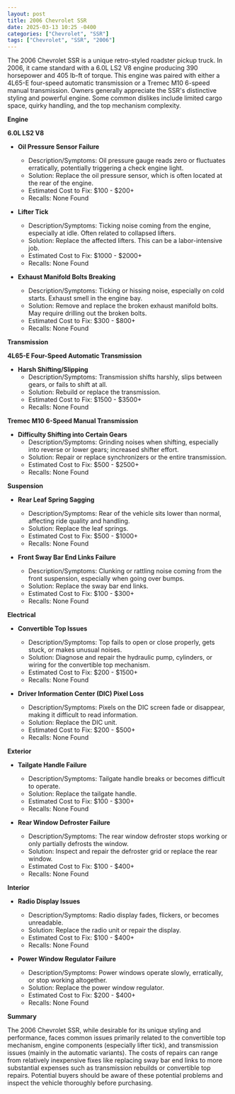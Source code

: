 ```yaml
---
layout: post
title: 2006 Chevrolet SSR
date: 2025-03-13 10:25 -0400
categories: ["Chevrolet", "SSR"]
tags: ["Chevrolet", "SSR", "2006"]
---
```

The 2006 Chevrolet SSR is a unique retro-styled roadster pickup truck. In 2006, it came standard with a 6.0L LS2 V8 engine producing 390 horsepower and 405 lb-ft of torque. This engine was paired with either a 4L65-E four-speed automatic transmission or a Tremec M10 6-speed manual transmission. Owners generally appreciate the SSR's distinctive styling and powerful engine. Some common dislikes include limited cargo space, quirky handling, and the top mechanism complexity.

**Engine**

**6.0L LS2 V8**

*   **Oil Pressure Sensor Failure**
    *   Description/Symptoms: Oil pressure gauge reads zero or fluctuates erratically, potentially triggering a check engine light.
    *   Solution: Replace the oil pressure sensor, which is often located at the rear of the engine.
    *   Estimated Cost to Fix: $100 - $200+
    *   Recalls: None Found

*   **Lifter Tick**
    *   Description/Symptoms: Ticking noise coming from the engine, especially at idle. Often related to collapsed lifters.
    *   Solution: Replace the affected lifters. This can be a labor-intensive job.
    *   Estimated Cost to Fix: $1000 - $2000+
    *   Recalls: None Found

*   **Exhaust Manifold Bolts Breaking**
    *   Description/Symptoms: Ticking or hissing noise, especially on cold starts. Exhaust smell in the engine bay.
    *   Solution: Remove and replace the broken exhaust manifold bolts. May require drilling out the broken bolts.
    *   Estimated Cost to Fix: $300 - $800+
    *   Recalls: None Found

**Transmission**

**4L65-E Four-Speed Automatic Transmission**

*   **Harsh Shifting/Slipping**
    *   Description/Symptoms: Transmission shifts harshly, slips between gears, or fails to shift at all.
    *   Solution: Rebuild or replace the transmission.
    *   Estimated Cost to Fix: $1500 - $3500+
    *   Recalls: None Found

**Tremec M10 6-Speed Manual Transmission**

*   **Difficulty Shifting into Certain Gears**
    * Description/Symptoms: Grinding noises when shifting, especially into reverse or lower gears; increased shifter effort.
    * Solution: Repair or replace synchronizers or the entire transmission.
    * Estimated Cost to Fix: $500 - $2500+
    * Recalls: None Found

**Suspension**

*   **Rear Leaf Spring Sagging**
    *   Description/Symptoms: Rear of the vehicle sits lower than normal, affecting ride quality and handling.
    *   Solution: Replace the leaf springs.
    *   Estimated Cost to Fix: $500 - $1000+
    *   Recalls: None Found

*   **Front Sway Bar End Links Failure**
    *   Description/Symptoms: Clunking or rattling noise coming from the front suspension, especially when going over bumps.
    *   Solution: Replace the sway bar end links.
    *   Estimated Cost to Fix: $100 - $300+
    *   Recalls: None Found

**Electrical**

*   **Convertible Top Issues**
    *   Description/Symptoms: Top fails to open or close properly, gets stuck, or makes unusual noises.
    *   Solution: Diagnose and repair the hydraulic pump, cylinders, or wiring for the convertible top mechanism.
    *   Estimated Cost to Fix: $200 - $1500+
    *   Recalls: None Found

*   **Driver Information Center (DIC) Pixel Loss**
    *   Description/Symptoms: Pixels on the DIC screen fade or disappear, making it difficult to read information.
    *   Solution: Replace the DIC unit.
    *   Estimated Cost to Fix: $200 - $500+
    *   Recalls: None Found

**Exterior**

*   **Tailgate Handle Failure**
    *   Description/Symptoms: Tailgate handle breaks or becomes difficult to operate.
    *   Solution: Replace the tailgate handle.
    *   Estimated Cost to Fix: $100 - $300+
    *   Recalls: None Found

*   **Rear Window Defroster Failure**
    *   Description/Symptoms: The rear window defroster stops working or only partially defrosts the window.
    *   Solution: Inspect and repair the defroster grid or replace the rear window.
    *   Estimated Cost to Fix: $100 - $400+
    *   Recalls: None Found

**Interior**

*   **Radio Display Issues**
    *   Description/Symptoms: Radio display fades, flickers, or becomes unreadable.
    *   Solution: Replace the radio unit or repair the display.
    *   Estimated Cost to Fix: $100 - $400+
    *   Recalls: None Found

*   **Power Window Regulator Failure**
    *   Description/Symptoms: Power windows operate slowly, erratically, or stop working altogether.
    *   Solution: Replace the power window regulator.
    *   Estimated Cost to Fix: $200 - $400+
    *   Recalls: None Found

**Summary**

The 2006 Chevrolet SSR, while desirable for its unique styling and performance, faces common issues primarily related to the convertible top mechanism, engine components (especially lifter tick), and transmission issues (mainly in the automatic variants). The costs of repairs can range from relatively inexpensive fixes like replacing sway bar end links to more substantial expenses such as transmission rebuilds or convertible top repairs. Potential buyers should be aware of these potential problems and inspect the vehicle thoroughly before purchasing.

